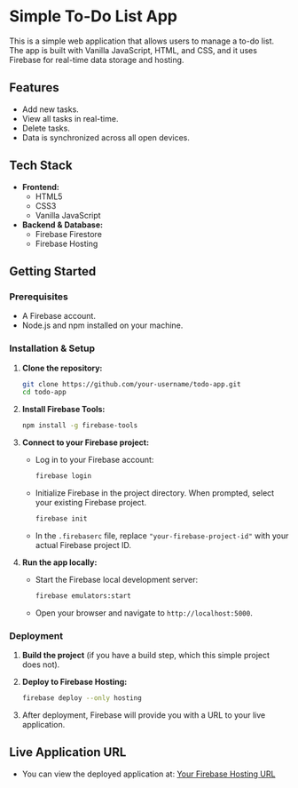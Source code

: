 # Simple To-Do List App

This is a simple web application that allows users to manage a to-do list. The app is built with Vanilla JavaScript, HTML, and CSS, and it uses Firebase for real-time data storage and hosting.

## Features

- Add new tasks.
- View all tasks in real-time.
- Delete tasks.
- Data is synchronized across all open devices.

## Tech Stack

- **Frontend:**
  - HTML5
  - CSS3
  - Vanilla JavaScript
- **Backend & Database:**
  - Firebase Firestore
  - Firebase Hosting

## Getting Started

### Prerequisites

- A Firebase account.
- Node.js and npm installed on your machine.

### Installation & Setup

1.  **Clone the repository:**
    ```bash
    git clone https://github.com/your-username/todo-app.git
    cd todo-app
    ```

2.  **Install Firebase Tools:**
    ```bash
    npm install -g firebase-tools
    ```

3.  **Connect to your Firebase project:**
    - Log in to your Firebase account:
      ```bash
      firebase login
      ```
    - Initialize Firebase in the project directory. When prompted, select your existing Firebase project.
      ```bash
      firebase init
      ```
    - In the `.firebaserc` file, replace `"your-firebase-project-id"` with your actual Firebase project ID.

4.  **Run the app locally:**
    - Start the Firebase local development server:
      ```bash
      firebase emulators:start
      ```
    - Open your browser and navigate to `http://localhost:5000`.

### Deployment

1.  **Build the project** (if you have a build step, which this simple project does not).

2.  **Deploy to Firebase Hosting:**
    ```bash
    firebase deploy --only hosting
    ```

3.  After deployment, Firebase will provide you with a URL to your live application.

## Live Application URL

- You can view the deployed application at: [Your Firebase Hosting URL](https://your-firebase-project-id.web.app)
